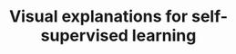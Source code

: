 ---
title: Visual explanations for self-supervised learning
description: In this project, we will explore existing techniques for visual explanation to study self-supervised learning models in visual recognition tasks. The main goal of this project is to provide a good visual explanation to better understand what content has been learned by the self-supervised learning models and why they are powerful representation learners.
contactname: Yanbei Chen
contactlink: /people/yanbei-chen
---